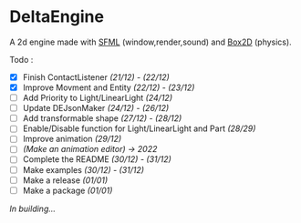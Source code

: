 # DeltaEngine
A 2d engine made with [SFML](https://www.sfml-dev.org/) (window,render,sound) and [Box2D](https://box2d.org/) (physics).

Todo :
- [x] Finish ContactListener *(21/12) - (22/12)*
- [x] Improve Movment and Entity *(22/12) - (23/12)*
- [ ] Add Priority to Light/LinearLight *(24/12)*
- [ ] Update DEJsonMaker *(24/12) - (26/12)*
- [ ] Add transformable shape *(27/12) - (28/12)*
- [ ] Enable/Disable function for Light/LinearLight and Part *(28/29)*
- [ ] Improve animation *(29/12)*
- [ ] *(Make an animation editor) -> 2022*
- [ ] Complete the README *(30/12) - (31/12)*
- [ ] Make examples *(30/12) - (31/12)*
- [ ] Make a release *(01/01)*
- [ ] Make a package *(01/01)*

*In building...*
